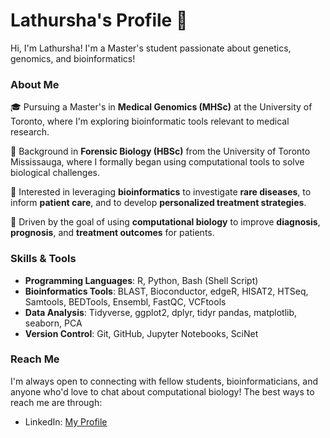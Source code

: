 # Lathursha's Profile 🧫
Hi, I'm Lathursha! I'm a Master's student passionate about genetics, genomics, and bioinformatics!

### About Me
🎓 Pursuing a Master's in **Medical Genomics (MHSc)** at the University of Toronto, where I'm exploring bioinformatic tools relevant to medical research.

🔬 Background in **Forensic Biology (HBSc)** from the University of Toronto Mississauga,  where I formally began using computational tools to solve biological challenges.

🧫 Interested in leveraging **bioinformatics** to investigate **rare diseases**, to inform **patient care**, and to develop **personalized treatment strategies**.

🧪 Driven by the goal of using **computational biology** to improve **diagnosis**, **prognosis**, and **treatment outcomes** for patients.

### Skills & Tools
- **Programming Languages**: R, Python, Bash (Shell Script)
- **Bioinformatics Tools**: BLAST, Bioconductor, edgeR, HISAT2, HTSeq, Samtools, BEDTools, Ensembl, FastQC, VCFtools
- **Data Analysis**: Tidyverse, ggplot2, dplyr, tidyr pandas, matplotlib, seaborn, PCA
- **Version Control**: Git, GitHub, Jupyter Notebooks, SciNet

### Reach Me
I'm always open to connecting with fellow students, bioinformaticians, and anyone who'd love to chat about computational biology! The best ways to reach me are through:
- LinkedIn: [My Profile](https://www.linkedin.com/in/lathursha-kalaranjan/)

<!---
- 👋 Hi, I’m @lathulotus
- 👀 I’m interested in ...
- 🌱 I’m currently learning ...
- 💞️ I’m looking to collaborate on ...
- 📫 How to reach me ...
- 😄 Pronouns: ...
- ⚡ Fun fact: ...
lathulotus/lathulotus is a ✨ special ✨ repository because its `README.md` (this file) appears on your GitHub profile.
You can click the Preview link to take a look at your changes.
--->
